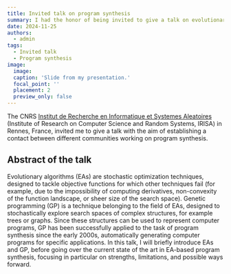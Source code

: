 ```yaml
---
title: Invited talk on program synthesis
summary: I had the honor of being invited to give a talk on evolutionary program synthesis at the IRISA lab, in Rennes
date: 2024-11-25
authors:
  - admin
tags:
  - Invited talk
  - Program synthesis
image:
  image:
  caption: 'Slide from my presentation.'
  focal_point: ''
  placement: 2
  preview_only: false
---
```

The CNRS [Institut de Recherche en Informatique et Systemes Aleatoires](https://www.irisa.fr/) (Institute of Research on Computer Science and Random Systems, IRISA) in Rennes, France, invited me to give a talk with the aim of establishing a contact between different communities working on program synthesis.

## Abstract of the talk
Evolutionary algorithms (EAs) are stochastic optimization techniques, designed to tackle objective functions for which other techniques fail (for example, due to the impossibility of computing derivatives, non-convexity of the function landscape, or sheer size of the search space). Genetic programming (GP) is a technique belonging to the field of EAs, designed to stochastically explore search spaces of complex structures, for example trees or graphs. Since these structures can be used to represent computer programs, GP has been successfully applied to the task of program synthesis since the early 2000s, automatically generating computer programs for specific applications. In this talk, I will briefly introduce EAs and GP, before going over the current state of the art in EA-based program synthesis, focusing in particular on strengths, limitations, and possible ways forward.